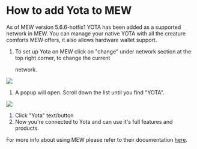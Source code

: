 # How to add Yota to MEW

As of MEW version 5.6.6-hotfix1 YOTA has been added as a supported network in MEW. You can manage your native YOTA with all the creature comforts MEW offers, it also allows hardware wallet support.

1. To set up Yota on MEW click on "change" under network section at the top right corner, to change the current 

   network.

![](https://github.com/fuseio/docs/tree/ad5158afdcedc7ce1ca0e544a34919e024a0ed03/.gitbook/assets/MEW_1.png)

1. A popup will open. Scroll down the list until you find "YOTA".

![](https://github.com/fuseio/docs/tree/ad5158afdcedc7ce1ca0e544a34919e024a0ed03/.gitbook/assets/MEW_2.png)

1. Click "Yota" text/button
2. Now you're connected to Yota and can use it's full features and products.

For more info about using MEW please refer to their documentation [here](https://kb.myetherwallet.com/).

